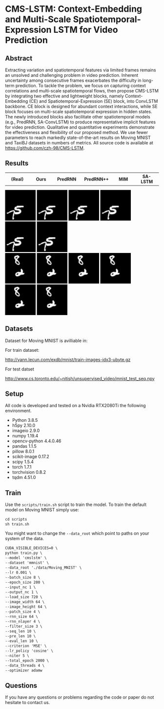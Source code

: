 # CMS-LSTM: Context-Embedding and Multi-Scale Spatiotemporal-Expression LSTM for Video Prediction

## Abstract
Extracting variation and spatiotemporal features via limited frames remains an unsolved and challenging problem in video prediction. Inherent uncertainty among consecutive frames exacerbates the difficulty in long-term prediction. To tackle the problem, we focus on capturing context correlations and multi-scale spatiotemporal flows, then propose CMS-LSTM by integrating two effective and lightweight blocks, namely Context-Embedding (CE) and Spatiotemporal-Expression (SE) block, into ConvLSTM backbone. CE block is designed for abundant context interactions, while SE block focuses on multi-scale spatiotemporal expression in hidden states. The newly introduced blocks also facilitate other spatiotemporal models (e.g., PredRNN, SA-ConvLSTM) to produce representative implicit features for video prediction. Qualitative and quantitative experiments demonstrate the effectiveness and flexibility of our proposed method. We use fewer parameters to reach markedly state-of-the-art results on Moving MNIST and TaxiBJ datasets in numbers of metrics. All source code is available at https://github.com/czh-98/CMS-LSTM.


## Results

<div>
    <table width="600" border="0px">
      <tr>
        <th width="100">(Real)</th>
        <th width="100">Ours</th>
        <th width="100">PredRNN</th>
        <th width="100">PredRNN++</th>
        <th width="100">MIM</th>
        <th width="100">SA-LSTM</th>
      </tr>
    </table>
    <img height="100" width="100" src="results/gt1.gif">
    <img height="100" width="100" src="results/CMS-LSTM_pd1.gif">
    <img height="100" width="100" src="results/PredRNN_pd1.gif">
    <img height="100" width="100" src="results/PredRNN++_pd1.gif">
    <img height="100" width="100" src="results/MIM_pd1.gif">
    <img height="100" width="100" src="results/SA-ConvLSTM_pd1.gif">
</div>
    <img height="100" width="100" src="results/gt8.gif">
    <img height="100" width="100" src="results/CMS-LSTM_pd8.gif">
    <img height="100" width="100" src="results/PredRNN_pd8.gif">
    <img height="100" width="100" src="results/PredRNN++_pd8.gif">
    <img height="100" width="100" src="results/MIM_pd8.gif">
    <img height="100" width="100" src="results/SA-ConvLSTM_pd8.gif">    

## Datasets
<!-- ## Pre-trained Models and Datasets -->
<!-- Pretrained Model will be released soon! -->
Dataset for Moving MNIST is avilliable in:

For train dataset:

http://yann.lecun.com/exdb/mnist/train-images-idx3-ubyte.gz

For test datset

http://www.cs.toronto.edu/~nitish/unsupervised_video/mnist_test_seq.npy

## Setup
All code is developed and tested on a Nvidia RTX2080Ti the following environment.

- Python 3.8.5
- h5py 2.10.0
- imageio 2.9.0
- numpy 1.19.4
- opencv-python 4.4.0.46
- pandas 1.1.5
- pillow 8.0.1
- scikit-image 0.17.2
- scipy 1.5.4
- torch 1.7.1
- torchvision 0.8.2
- tqdm 4.51.0

## Train
Use the `scripts/train.sh` script to train the model. To train the default model on Moving MNIST simply use:
```shell
cd scripts
sh train.sh
```
You might want to change the `--data_root` which point to paths on your system of the data.

```
CUDA_VISIBLE_DEVICES=0 \
python train.py \
--model 'cmslstm' \
--dataset 'mmnist' \
--data_root './data/Moving_MNIST' \
--lr 0.001 \
--batch_size 8 \
--epoch_size 200 \
--input_nc 1 \
--output_nc 1 \
--load_size 720 \
--image_width 64 \
--image_height 64 \
--patch_size 4 \
--rnn_size 64 \
--rnn_nlayer 4 \
--filter_size 3 \
--seq_len 10 \
--pre_len 10 \
--eval_len 10 \
--criterion 'MSE' \
--lr_policy 'cosine' \
--niter 5 \
--total_epoch 2000 \
--data_threads 4 \
--optimizer adamw
```

<!-- ## BibTeX
TODO -->

## Questions
If you have any questions or problems regarding the code or paper do not hesitate to contact us.